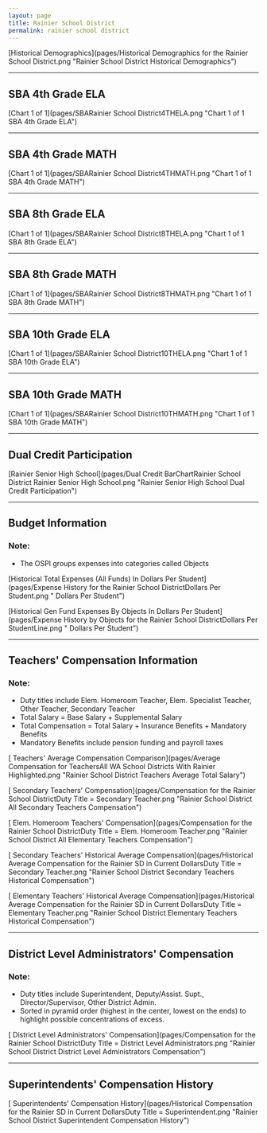 ```yaml
---
layout: page
title: Rainier School District
permalink: rainier school district
---
```



[Historical Demographics](pages/Historical Demographics for the Rainier School District.png "Rainier School District Historical Demographics")

___

## SBA 4th Grade ELA

[Chart 1 of 1](pages/SBARainier School District4THELA.png "Chart 1 of 1 SBA 4th Grade ELA")


___

## SBA 4th Grade MATH

[Chart 1 of 1](pages/SBARainier School District4THMATH.png "Chart 1 of 1 SBA 4th Grade MATH")


___

## SBA 8th Grade ELA

[Chart 1 of 1](pages/SBARainier School District8THELA.png "Chart 1 of 1 SBA 8th Grade ELA")


___

## SBA 8th Grade MATH

[Chart 1 of 1](pages/SBARainier School District8THMATH.png "Chart 1 of 1 SBA 8th Grade MATH")


___

## SBA 10th Grade ELA

[Chart 1 of 1](pages/SBARainier School District10THELA.png "Chart 1 of 1 SBA 10th Grade ELA")


___

## SBA 10th Grade MATH

[Chart 1 of 1](pages/SBARainier School District10THMATH.png "Chart 1 of 1 SBA 10th Grade MATH")


___

## Dual Credit Participation

[Rainier Senior High School](pages/Dual Credit BarChartRainier School District Rainier Senior High School.png "Rainier Senior High School Dual Credit Participation")


___

## Budget Information
### Note:
- The OSPI groups expenses into categories called Objects

[Historical Total Expenses (All Funds) In Dollars Per Student](pages/Expense History for the Rainier School DistrictDollars Per Student.png " Dollars Per Student")

[Historical Gen Fund Expenses By Objects In Dollars Per Student](pages/Expense History by Objects for the Rainier School DistrictDollars Per StudentLine.png " Dollars Per Student")


___

## Teachers' Compensation Information
### Note:
- Duty titles include Elem. Homeroom Teacher, Elem. Specialist Teacher, Other Teacher, Secondary Teacher
- Total Salary = Base Salary + Supplemental Salary
- Total Compensation = Total Salary + Insurance Benefits + Mandatory Benefits
- Mandatory Benefits include pension funding and payroll taxes

[ Teachers' Average Compensation Comparison](pages/Average Compensation for TeachersAll WA School Districts With Rainier Highlighted.png "Rainier School District Teachers Average Total Salary")

[ Secondary Teachers' Compensation](pages/Compensation for the Rainier School DistrictDuty Title = Secondary Teacher.png "Rainier School District All Secondary Teachers Compensation")

[ Elem. Homeroom Teachers' Compensation](pages/Compensation for the Rainier School DistrictDuty Title = Elem. Homeroom Teacher.png "Rainier School District All Elementary Teachers Compensation")

[ Secondary Teachers' Historical Average Compensation](pages/Historical Average Compensation for the Rainier SD in Current DollarsDuty Title = Secondary Teacher.png "Rainier School District Secondary Teachers Historical Compensation")

[ Elementary Teachers' Historical Average Compensation](pages/Historical Average Compensation for the Rainier SD in Current DollarsDuty Title = Elementary Teacher.png "Rainier School District Elementary Teachers Historical Compensation")


___

## District Level Administrators' Compensation

### Note:
- Duty titles include Superintendent, Deputy/Assist. Supt., Director/Supervisor, Other District Admin.
- Sorted in pyramid order (highest in the center, lowest on the ends) to highlight possible concentrations of excess.

[ District Level Administrators' Compensation](pages/Compensation for the Rainier School DistrictDuty Title = District Level Administrators.png "Rainier School District District Level Administrators Compensation")


___

## Superintendents' Compensation History

[ Superintendents' Compensation History](pages/Historical Compensation for the Rainier SD in Current DollarsDuty Title = Superintendent.png "Rainier School District Superintendent Compensation History")

